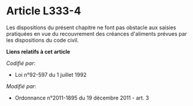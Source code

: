 # Article L333-4

Les dispositions du présent chapitre ne font pas obstacle aux                saisies pratiquées en vue du recouvrement des
créances d'aliments prévues par les dispositions du code civil.

**Liens relatifs à cet article**

_Codifié par_:

  - Loi n°92-597 du 1 juillet 1992

_Modifié par_:

  - Ordonnance n°2011-1895 du 19 décembre 2011 - art. 3
